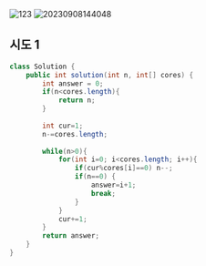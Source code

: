 ![123](https://github.com/Morning-Algorithm-Study-2023/Algorithm/assets/121210456/de7cfafc-95fe-45eb-9b62-3cdd62a78ca7)
![20230908144048](https://github.com/Morning-Algorithm-Study-2023/Algorithm/assets/121210456/46601cf0-c328-4c2d-b1a0-f06e470d343f)
## 시도 1
```java
class Solution {
    public int solution(int n, int[] cores) {
        int answer = 0;
        if(n<cores.length){
            return n;
        }
        
        int cur=1;
        n-=cores.length;
        
        while(n>0){
            for(int i=0; i<cores.length; i++){
                if(cur%cores[i]==0) n--;
                if(n==0) {
                    answer=i+1;
                    break;
                }
            }
            cur+=1;
        }
        return answer;
    }
}
```
